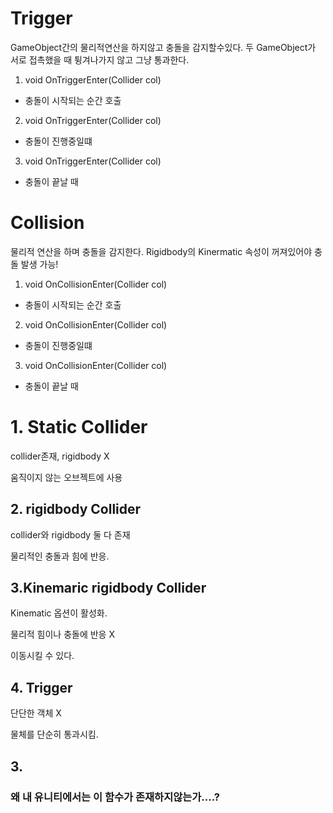 # Trigger

GameObject간의 물리적연산을 하지않고 충돌을 감지할수있다.
두 GameObject가 서로 접촉했을 때 튕겨나가지 않고 그냥 통과한다.

1. void OnTriggerEnter(Collider col)

- 충돌이 시작되는 순간 호출

2. void OnTriggerEnter(Collider col)

- 충돌이 진행중일떄

3. void OnTriggerEnter(Collider col)

- 충돌이 끝날 때

# Collision

물리적 연산을 하며 충돌을 감지한다.
Rigidbody의 Kinermatic 속성이 꺼져있어야 충돌 발생 가능!

1. void OnCollisionEnter(Collider col)

- 충돌이 시작되는 순간 호출

2. void OnCollisionEnter(Collider col)

- 충돌이 진행중일떄

3. void OnCollisionEnter(Collider col)

- 충돌이 끝날 때


# 1. Static Collider

collider존재, rigidbody X

움직이지 않는 오브젝트에 사용

## 2. rigidbody Collider

collider와 rigidbody 둘 다 존재

물리적인 충돌과 힘에 반응.

## 3.Kinemaric  rigidbody Collider 

Kinematic 옵션이 활성화.

물리적 힘이나 충돌에 반응 X

이동시킬 수 있다.

## 4. Trigger

단단한 객체 X

물체를 단순히 통과시킴.




## 3. 
### 왜 내 유니티에서는 이 함수가 존재하지않는가....?